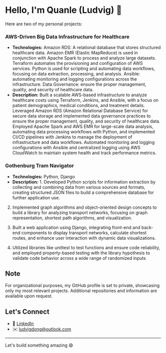 

<!--
**silverludvig/silverludvig** is a ✨ _special_ ✨ repository because its `README.md` (this file) appears on your GitHub profile.

Here are some ideas to get you started:

- 🔭 I’m currently working on ...
- 🌱 I’m currently learning ...
- 👯 I’m looking to collaborate on ...
- 🤔 I’m looking for help with ...
- 💬 Ask me about ...
- 📫 How to reach me: ...
- 😄 Pronouns: ...
- ⚡ Fun fact: ...
-->
# Hello, I'm Quanle (Ludvig) 👋

Here are two of my personal projects:

### AWS-Driven Big Data Infrastructure for Healthcare
- **Technologies:** Amazon RDS: A relational database that stores structured healthcare data. Amazon EMR (Elastic MapReduce) is used in conjunction with Apache Spark to process and analyze large datasets. Terraform automates the provisioning and configuration of AWS services. Python is used for scripting and automating data workflows, focusing on data extraction, processing, and analysis. Ansible: automating monitoring and logging configurations across the infrastructure. Data Governance: ensure the proper management, quality, and security of healthcare data.
- **Description:** Built a scalable AWS-based infrastructure to analyze healthcare costs using Terraform, Jenkins, and Ansible, with a focus on patient demographics, medical conditions, and treatment details. Leveraged Amazon RDS (Amazon Relational Database Service) for secure data storage and implemented data governance practices to ensure the proper management, quality, and security of healthcare data. Employed Apache Spark and AWS EMR for large-scale data analysis, automating data processing workflows with Python, and implemented CI/CD pipelines with Jenkins to manage the deployment of infrastructure and data workflows. Automated monitoring and logging configurations with Ansible and centralized logging using AWS CloudWatch to maintain system health and track performance metrics.

### Gothenburg Tram Navigator
- **Technologies:** Python, Django
- **Description:** 1. Developed Python scripts for information extraction by collecting and combining data from various sources and formats, creating structured JSON files to build a comprehensive database for further application use.

2. Implemented graph algorithms and object-oriented design concepts to build a library for analyzing transport networks, focusing on graph representation, shortest path algorithms, and visualization.

3. Built a web application using Django, integrating front-end and back-end components to display transport networks, calculate shortest routes, and enhance user interaction with dynamic data visualizations.

4. Utilized libraries like unittest to test functions and ensure code reliability, and employed property-based testing with the library hypothesis to validate code behavior across a wide range of randomized inputs

## Note
For organizational purposes, my GitHub profile is set to private, showcasing only my most relevant projects. Additional repositories and information are available upon request.

## Let's Connect
- 💼 [LinkedIn](https://www.linkedin.com/in/ludvigdong)
- ✉️ ludvigdong@outlook.com

---

Let's build something amazing 😄
